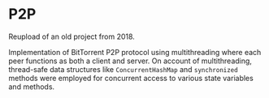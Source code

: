 # P2P

Reupload of an old project from 2018.

Implementation of BitTorrent P2P protocol using multithreading where each peer functions as both a client and server. On account of multithreading, thread-safe data structures like `ConcurrentHashMap` and `synchronized` methods were employed for concurrent access to various state variables and methods.
